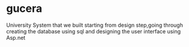 # gucera
University System that we built starting from design step,going through creating the database using sql and designing the user interface using Asp.net
